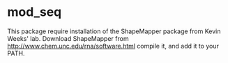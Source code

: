 # mod_seq
This package require installation of the ShapeMapper package from Kevin Weeks' lab.
Download ShapeMapper from http://www.chem.unc.edu/rna/software.html compile it, and add it to your PATH.
